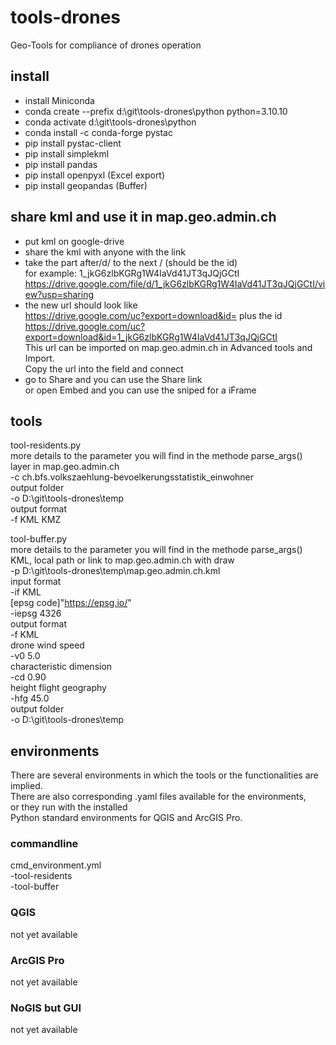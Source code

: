 # tools-drones

Geo-Tools for compliance of drones operation

## install

- install Miniconda  
- conda create --prefix d:\git\tools-drones\python python=3.10.10  
- conda activate d:\git\tools-drones\python  
- conda install -c conda-forge pystac  
- pip install pystac-client  
- pip install simplekml  
- pip install pandas  
- pip install openpyxl (Excel export)  
- pip install geopandas (Buffer)  

## share kml and use it in map.geo.admin.ch

- put kml on google-drive  
- share the kml with anyone with the link  
- take the part after/d/ to the next / (should be the id)  
  for example: 1_jkG6zlbKGRg1W4IaVd41JT3qJQjGCtI  
  <https://drive.google.com/file/d/1_jkG6zlbKGRg1W4IaVd41JT3qJQjGCtI/view?usp=sharing>  
- the new url should look like  
  <https://drive.google.com/uc?export=download&id=> plus the id  
  <https://drive.google.com/uc?export=download&id=1_jkG6zlbKGRg1W4IaVd41JT3qJQjGCtI>  
  This url can be imported on map.geo.admin.ch in Advanced tools and Import.  
  Copy the url into the field and connect  
- go to Share and you can use the Share link  
  or open Embed and you can use the sniped for a iFrame  

## tools

tool-residents.py  
more details to the parameter you will find in the methode parse_args()  
layer in map.geo.admin.ch  
   -c ch.bfs.volkszaehlung-bevoelkerungsstatistik_einwohner  
output folder  
   -o D:\git\tools-drones\temp  
output format  
   -f KML KMZ  

tool-buffer.py  
more details to the parameter you will find in the methode parse_args()  
KML, local path or link to map.geo.admin.ch with draw  
   -p D:\git\tools-drones\temp\map.geo.admin.ch.kml  
input format  
   -if KML  
[epsg code]"https://epsg.io/"  
   -iepsg 4326  
output format  
   -f KML  
drone wind speed  
   -v0 5.0  
characteristic dimension  
   -cd 0.90  
height flight geography  
   -hfg 45.0  
output folder  
   -o D:\git\tools-drones\temp 

## environments

There are several environments in which the tools or the functionalities are implied.  
There are also corresponding .yaml files available for the environments,  
or they run with the installed  
Python standard environments for QGIS and ArcGIS Pro.  

### commandline

cmd_environment.yml  
-tool-residents  
-tool-buffer  

### QGIS

not yet available  

### ArcGIS Pro

not yet available  

### NoGIS but GUI

not yet available  
